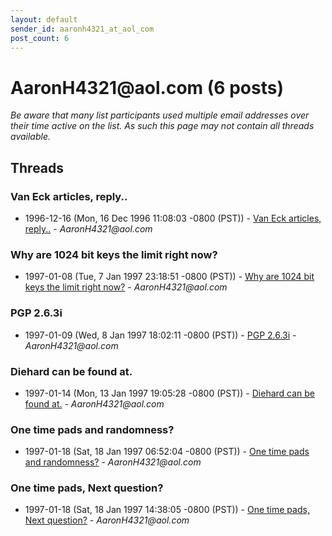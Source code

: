 ```yaml
---
layout: default
sender_id: aaronh4321_at_aol_com
post_count: 6
---
```


# AaronH4321<span>@</span>aol.com (6 posts)

_Be aware that many list participants used multiple email addresses over their time active on the list. As such this page may not contain all threads available._

## Threads

### Van Eck articles, reply..
+ 1996-12-16 (Mon, 16 Dec 1996 11:08:03 -0800 (PST)) - [Van Eck articles, reply..](/archive/1996/12/50bd7728a719786739faa9fcb2c791c02b29c831da185a6a4c69d5ac5bb61b2a) - _AaronH4321@aol.com_

### Why are 1024 bit keys the limit right now?
+ 1997-01-08 (Tue, 7 Jan 1997 23:18:51 -0800 (PST)) - [Why are 1024 bit keys the limit right now?](/archive/1997/01/12297081f9a7d908075bff2b0995e1142973e75820e71b60f04c58b58f8bb807) - _AaronH4321@aol.com_

### PGP 2.6.3i
+ 1997-01-09 (Wed, 8 Jan 1997 18:02:11 -0800 (PST)) - [PGP 2.6.3i](/archive/1997/01/6f73d1a193bbd88f7ed1c2c5baabbc2c016df72451ba1b3be6fa976801294c6e) - _AaronH4321@aol.com_

### Diehard can be found at.
+ 1997-01-14 (Mon, 13 Jan 1997 19:05:28 -0800 (PST)) - [Diehard can be found at.](/archive/1997/01/e77f5d6f1bfee9181f9435be1f6436ca0a2253c71828924352a8944df2a423d1) - _AaronH4321@aol.com_

### One time pads and randomness?
+ 1997-01-18 (Sat, 18 Jan 1997 06:52:04 -0800 (PST)) - [One time pads and randomness?](/archive/1997/01/ac2e638b03ed2933e3832b258f794f2c310ef7b2c7a77381033a37b64ae4dd5c) - _AaronH4321@aol.com_

### One time pads, Next question?
+ 1997-01-18 (Sat, 18 Jan 1997 14:38:05 -0800 (PST)) - [One time pads, Next question?](/archive/1997/01/628f3bb5a157aaf3426a83e3c8cda774c1dfb31057a61484da3a88c7f8ce5c03) - _AaronH4321@aol.com_

